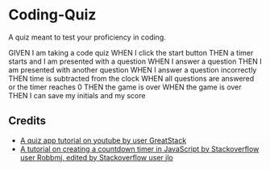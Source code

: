 # Coding-Quiz
A quiz meant to test your proficiency in coding.

GIVEN I am taking a code quiz
WHEN I click the start button
THEN a timer starts and I am presented with a question
WHEN I answer a question
THEN I am presented with another question
WHEN I answer a question incorrectly
THEN time is subtracted from the clock
WHEN all questions are answered or the timer reaches 0
THEN the game is over
WHEN the game is over
THEN I can save my initials and my score

## Credits 
- [A quiz app tutorial on youtube by user GreatStack](https://www.youtube.com/watch?v=PBcqGxrr9g8)
- [A tutorial on creating a countdown timer in JavaScript by Stackoverflow user Robbmj, edited by Stackoverflow user jlo](https://stackoverflow.com/questions/20618355/how-to-write-a-countdown-timer-in-javascript)